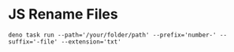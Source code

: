JS Rename Files
===============

    deno task run --path='/your/folder/path' --prefix='number-' --suffix='-file' --extension='txt'